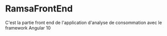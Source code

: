 # RamsaFrontEnd
C'est la partie front end de l'application d'analyse de consommation avec le framework Angular 10
